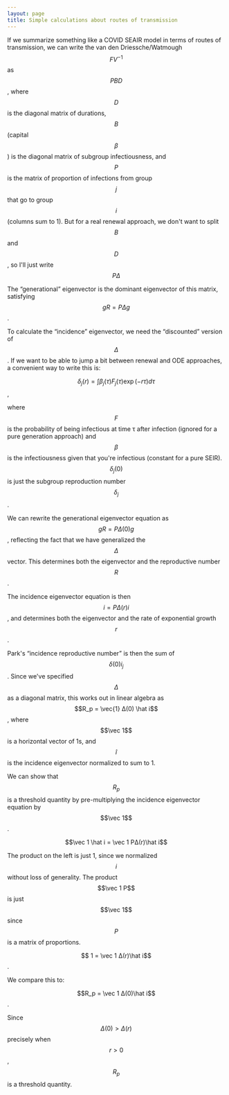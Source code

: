 ```yaml
---
layout: page
title: Simple calculations about routes of transmission
---
```


If we summarize something like a COVID SEAIR model in terms of routes of transmission, we can write the van den Driessche/Watmough $$FV^{-1}$$ as $$PBD$$, where $$D$$ is the diagonal matrix of durations, $$B$$ (capital $$β$$) is the diagonal matrix of subgroup infectiousness, and $$P$$ is the matrix of proportion of infections from group $$j$$ that go to group $$i$$ (columns sum to 1). But for a real renewal approach, we don't want to split $$B$$ and $$D$$, so I'll just write $$PΔ$$

The “generational” eigenvector is the dominant eigenvector of this matrix, satisfying $$gR = PΔg$$.

To calculate the “incidence” eigenvector, we need the “discounted” version of $$Δ$$. If we want to be able to jump a bit between renewal and ODE approaches, a convenient way to write this is:

$$δ_j(r) = \int \beta_j(\tau) F_j(\tau) \exp(-rτ) dτ$$, 

where $$F$$ is the probability of being infectious at time τ after infection (ignored for a pure generation approach) and $$β$$ is the infectiousness given that you're infectious (constant for a pure SEIR). $$δ_j(0)$$ is just the subgroup reproduction number $$δ_j$$.

We can rewrite the generational eigenvector equation as  $$gR = PΔ(0)g$$, reflecting the fact that we have generalized the $$Δ$$ vector. This determines both the eigenvector and the reproductive number $$R$$.

The incidence eigenvector equation is then $$i = PΔ(r)i$$, and determines both the eigenvector and the rate of exponential growth $$r$$. 

Park's “incidence reproductive number” is then the sum of $$δ(0) i_j$$. Since we've specified $$Δ$$ as a diagonal matrix, this works out in linear algebra as $$R_p = \vec{1} Δ(0) \hat i$$, where $$\vec 1$$ is a horizontal vector of 1s, and $$\hat i$$ is the incidence eigenvector normalized to sum to 1. 

We can show that $$R_p$$ is a threshold quantity by pre-multiplying the incidence eigenvector equation by $$\vec 1$$.

$$\vec 1 \hat i = \vec 1 PΔ(r)\hat i$$

The product on the left is just 1, since we normalized $$i$$ without loss of generality. The product $$\vec 1 P$$ is just $$\vec 1$$ since $$P$$ is a matrix of proportions.

$$ 1 = \vec 1 Δ(r)\hat i$$.

We compare this to:

$$R_p = \vec 1 Δ(0)\hat i$$.

Since $$Δ(0) > Δ(r)$$ precisely when $$r>0$$, $$R_p$$ is a threshold quantity.
